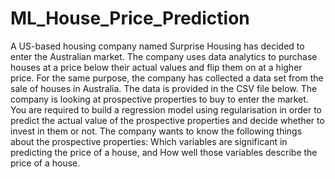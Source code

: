 # ML_House_Price_Prediction
A US-based housing company named Surprise Housing has decided to enter the Australian market. The company uses data analytics to purchase houses at a price below their actual values and flip them on at a higher price. For the same purpose, the company has collected a data set from the sale of houses in Australia. The data is provided in the CSV file below.     The company is looking at prospective properties to buy to enter the market. You are required to build a regression model using regularisation in order to predict the actual value of the prospective properties and decide whether to invest in them or not.     The company wants to know the following things about the prospective properties:  Which variables are significant in predicting the price of a house, and  How well those variables describe the price of a house.
